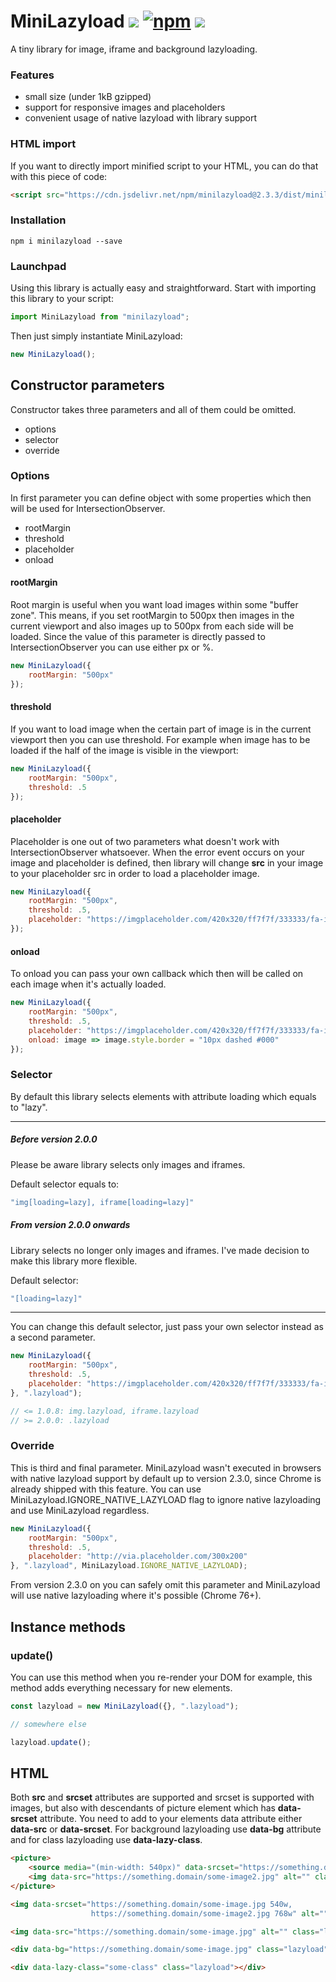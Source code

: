 # MiniLazyload [![](https://data.jsdelivr.com/v1/package/npm/minilazyload/badge?style=rounded)](https://www.jsdelivr.com/package/npm/minilazyload) <a href="https://www.npmjs.com/package/minilazyload">![npm](https://img.shields.io/npm/dm/minilazyload)</a> <a href="https://cdn.jsdelivr.net/npm/minilazyload@2.3.0/dist/minilazyload.min.js">![](https://img.badgesize.io/velociraptorcze/minilazyload/master/dist/minilazyload.min.js.svg?compression=gzip)</a>

A tiny library for image, iframe and background lazyloading.

### Features

- small size (under 1kB gzipped)
- support for responsive images and placeholders
- convenient usage of native lazyload with library support

### HTML import

If you want to directly import minified script to your HTML, you can do that with this piece of code:

```html
<script src="https://cdn.jsdelivr.net/npm/minilazyload@2.3.3/dist/minilazyload.min.js"></script>
```

### Installation

```
npm i minilazyload --save
```

### Launchpad

Using this library is actually easy and straightforward. Start with importing this library to your script:

```js
import MiniLazyload from "minilazyload";
```

Then just simply instantiate MiniLazyload:

```js
new MiniLazyload();
```

## Constructor parameters

Constructor takes three parameters and all of them could be omitted.

- options
- selector
- override

### Options

In first parameter you can define object with some properties which then will be used for IntersectionObserver.

- rootMargin
- threshold
- placeholder
- onload

#### rootMargin

Root margin is useful when you want load images within some "buffer zone". This means, if you set rootMargin to 500px
then images in the current viewport and also images up to 500px from each side will be loaded. 
Since the value of this parameter is directly passed to IntersectionObserver you can use either px or %.

```js
new MiniLazyload({
    rootMargin: "500px"
});
```

#### threshold

If you want to load image when the certain part of image is in the current viewport then you can use threshold.
For example when image has to be loaded if the half of the image is visible in the viewport:

```js
new MiniLazyload({
    rootMargin: "500px",
    threshold: .5
});
```

#### placeholder

Placeholder is one out of two parameters what doesn't work with IntersectionObserver whatsoever. When the error event occurs
on your image and placeholder is defined, then library will change **src** in your image to your placeholder src
in order to load a placeholder image.

```js
new MiniLazyload({
    rootMargin: "500px",
    threshold: .5,
    placeholder: "https://imgplaceholder.com/420x320/ff7f7f/333333/fa-image"
});
```

#### onload

To onload you can pass your own callback which then will be called 
on each image when it's actually loaded.

```js
new MiniLazyload({
    rootMargin: "500px",
    threshold: .5,
    placeholder: "https://imgplaceholder.com/420x320/ff7f7f/333333/fa-image"
    onload: image => image.style.border = "10px dashed #000"
});
```

### Selector

By default this library selects elements with attribute loading which equals to "lazy". 
___
##### Before version 2.0.0
Please be aware library selects only images and iframes.

Default selector equals to:

```js
"img[loading=lazy], iframe[loading=lazy]"
```

##### From version 2.0.0 onwards

Library selects no longer only images and iframes.
I've made decision to make this library more flexible.

Default selector:

```js
"[loading=lazy]"
```
___

You can change this default selector, just pass your own selector instead as a second parameter.

```js
new MiniLazyload({
    rootMargin: "500px",
    threshold: .5,
    placeholder: "https://imgplaceholder.com/420x320/ff7f7f/333333/fa-image"
}, ".lazyload"); 

// <= 1.0.8: img.lazyload, iframe.lazyload
// >= 2.0.0: .lazyload
```

### Override

This is third and final parameter. MiniLazyload wasn't executed in browsers with native lazyload support by default up to version 2.3.0,
since Chrome is already shipped with this feature. You can use MiniLazyload.IGNORE_NATIVE_LAZYLOAD flag to ignore native lazyloading and use MiniLazyload regardless.

```js
new MiniLazyload({
    rootMargin: "500px",
    threshold: .5,
    placeholder: "http://via.placeholder.com/300x200"
}, ".lazyload", MiniLazyload.IGNORE_NATIVE_LAZYLOAD);
```

From version 2.3.0 on you can safely omit this parameter and MiniLazyload will use native lazyloading where it's possible (Chrome 76+).

## Instance methods

### update()

You can use this method when you re-render your DOM for example, this method adds everything necessary for new elements.

```js
const lazyload = new MiniLazyload({}, ".lazyload");

// somewhere else

lazyload.update();
```

## HTML
Both **src** and **srcset** attributes are supported and srcset is supported with images,
but also with descendants of picture element which has **data-srcset** attribute.
You need to add to your elements data attribute either **data-src** or **data-srcset**.
For background lazyloading use **data-bg** attribute and for class lazyloading use **data-lazy-class**. 

```html
<picture>
    <source media="(min-width: 540px)" data-srcset="https://something.domain/some-image.jpg">
    <img data-src="https://something.domain/some-image2.jpg" alt="" class="lazyload">
</picture>
```

```html
<img data-srcset="https://something.domain/some-image.jpg 540w,
                  https://something.domain/some-image2.jpg 768w" alt="" class="lazyload"
```

```html
<img data-src="https://something.domain/some-image.jpg" alt="" class="lazyload">
```

```html
<div data-bg="https://something.domain/some-image.jpg" class="lazyload"></div>
```
```html
<div data-lazy-class="some-class" class="lazyload"></div>
```
